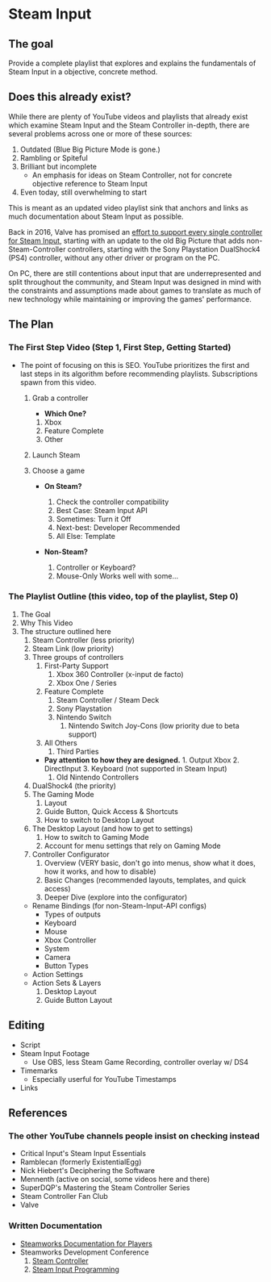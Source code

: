 # Steam Input

## The goal
Provide a complete playlist that explores and explains the fundamentals of Steam Input in a objective, concrete method.

## Does this already exist?

While there are plenty of YouTube videos and playlists that already exist which examine Steam Input and the Steam Controller in-depth, there are several problems across one or more of these sources:

1. Outdated 
	(Blue Big Picture Mode is gone.)
1. Rambling or Spiteful
1. Brilliant but incomplete
	- An emphasis for ideas on Steam Controller, not for concrete objective reference to Steam Input
1. Even today, still overwhelming to start

This is meant as an updated video playlist sink that anchors and links as much documentation about Steam Input as possible.

Back in 2016, Valve has promised an [effort to support every single controller for Steam Input](https://youtu.be/7l4SiAiKqqk), starting with an update to the old Big Picture that adds non-Steam-Controller controllers, starting with the Sony Playstation DualShock4 (PS4) controller, without any other driver or program on the PC.

On PC, there are still contentions about input that are underrepresented and split throughout the community, and Steam Input was designed in mind with the constraints and assumptions made about games to translate as much of new technology while maintaining or improving the games' performance.

## The Plan

### The First Step Video (Step 1, First Step, Getting Started)
  - The point of focusing on this is SEO. YouTube prioritizes the first and last steps in its algorithm before recommending playlists. Subscriptions spawn from this video.
	1. Grab a controller
		- __Which One?__
		1. Xbox
		1. Feature Complete
		1. Other
	1. Launch Steam
	1. Choose a game

		- __On Steam?__
			1. Check the controller compatibility
			1. Best Case: Steam Input API
			1. Sometimes: Turn it Off
			1. Next-best: Developer Recommended
			1. All Else: Template
       
		- __Non-Steam?__
			1. Controller or Keyboard?
			1. Mouse-Only Works well with some...
### The Playlist Outline (this video, top of the playlist, Step 0)
1. The Goal
1. Why This Video
1. The structure outlined here
	1. Steam Controller (less priority)
	1. Steam Link (low priority)
	1. Three groups of controllers
		1. First-Party Support
			1. Xbox 360 Controller (x-input de facto)
			1. Xbox One /  Series
		1. Feature Complete
			1. Steam Controller / Steam Deck
			1. Sony Playstation
			1. Nintendo Switch 
				1. Nintendo Switch Joy-Cons (low priority due to beta support)
		1. All Others
			1. Third Parties
     	- __Pay attention to how they are designed.__
				1. Output Xbox
				2. DirectInput
				3. Keyboard (not supported in Steam Input)
			1. Old Nintendo Controllers
	1. DualShock4 (the priority)
	1. The Gaming Mode
		1. Layout
		1. Guide Button, Quick Access & Shortcuts
		1. How to switch to Desktop Layout
	1. The Desktop Layout (and how to get to settings)
		1. How to switch to Gaming Mode
		1. Account for menu settings that rely on Gaming Mode
	1. Controller Configurator
		1. Overview (VERY basic, don't go into menus, show what it does, how it works, and how to disable)
 		1. Basic Changes (recommended layouts, templates, and quick access)
		1. Deeper Dive (explore into the configurator)
      - Rename Bindings (for non-Steam-Input-API configs)
   		- Types of outputs
        - Keyboard
        - Mouse
        - Xbox Controller
        - System
        - Camera
   		- Button Types
      - Action Settings
      - Action Sets & Layers
		1. Desktop Layout
 		1. Guide Button Layout

## Editing

- Script
- Steam Input Footage
	- Use OBS, less Steam Game Recording, controller overlay w/ DS4
- Timemarks
	- Especially userful for YouTube Timestamps
- Links

## References

### The other YouTube channels people insist on checking instead

- Critical Input's Steam Input Essentials
- Ramblecan (formerly ExistentialEgg)
- Nick Hiebert's Deciphering the Software
- Mennenth (active on social, some videos here and there)
- SuperDQP's Mastering the Steam Controller Series
- Steam Controller Fan Club
- Valve

### Written Documentation

- [Steamworks Documentation for Players](https://partner.steamgames.com/doc/features/steam_controller/getting_started_for_players)
- Steamworks Development Conference
	1. [Steam Controller](https://youtu.be/7l4SiAiKqqk)
  1. [Steam Input Programming](https://youtu.be/UfN5WK7OzU8])
